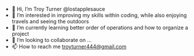 - 👋 Hi, I’m Troy Turner @lostapplesauce
- 👀 I’m interested in improving my skills within coding, while also enjoying travels and seeing the outdoors
- 🌱 I’m currently learning better order of operations and how to organize a project
- 💞️ I’m looking to collaborate on ...
- 📫 How to reach me troyturner444@gmail.com

<!---
lostapplesauce/lostapplesauce is a ✨ special ✨ repository because its `README.md` (this file) appears on your GitHub profile.
You can click the Preview link to take a look at your changes.
--->
